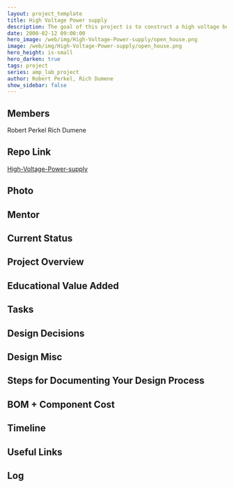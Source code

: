```yaml
---
layout: project_template
title: High Voltage Power supply
description: The goal of this project is to construct a high voltage bench power supply with vacuum tubes as the active control element.
date: 2000-02-12 09:00:00
hero_image: /web/img/High-Voltage-Power-supply/open_house.png
image: /web/img/High-Voltage-Power-supply/open_house.png
hero_height: is-small
hero_darken: true
tags: project
series: amp_lab_project
author: Robert Perkel, Rich Dumene
show_sidebar: false
---
```




## Members
Robert Perkel
Rich Dumene

## Repo Link
<a class="button is-link" href="https://github.com/Amp-Lab-at-VT/High-Voltage-Power-supply" >High-Voltage-Power-supply</a>

## Photo

## Mentor

## Current Status

## Project Overview


## Educational Value Added


## Tasks

## Design Decisions

## Design Misc

## Steps for Documenting Your Design Process

## BOM + Component Cost

## Timeline

## Useful Links

## Log
            